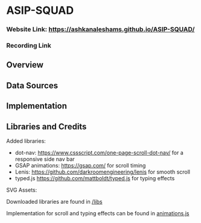 # ASIP-SQUAD

### Website Link: https://ashkanaleshams.github.io/ASIP-SQUAD/
### Recording Link

## Overview

## Data Sources

## Implementation

## Libraries and Credits

Added libraries:
- dot-nav: https://www.cssscript.com/one-page-scroll-dot-nav/ for a responsive side nav bar
- GSAP animations: https://gsap.com/ for scroll timing
- Lenis: https://github.com/darkroomengineering/lenis for smooth scroll
- typed.js https://github.com/mattboldt/typed.js for typing effects

SVG Assets:

Downloaded libraries are found in [/libs](https://github.com/AshkanAleshams/ASIP-SQUAD/tree/main/libs)

Implementation for scroll and typing effects can be found in [animations.js](https://github.com/AshkanAleshams/ASIP-SQUAD/blob/main/js/animations.js)
